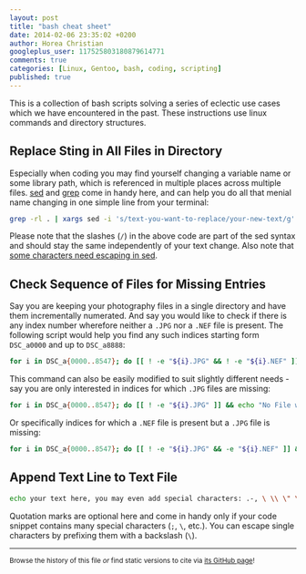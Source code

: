 ```yaml
---
layout: post
title: "bash cheat sheet"
date: 2014-02-06 23:35:02 +0200
author: Horea Christian
googleplus_user: 117525803180879614771
comments: true
categories: [Linux, Gentoo, bash, coding, scripting]
published: true
---
```


This is a collection of bash scripts solving a series of eclectic use cases which we have encountered in the past.
These instructions use linux commands and directory structures.

<!-- more -->

## Replace Sting in All Files in Directory
Especially when coding you may find yourself changing a variable name or some library path, which is referenced in multiple places across multiple files.
[sed](https://en.wikipedia.org/wiki/Sed) and [grep](https://en.wikipedia.org/wiki/Grep) come in handy here, and can help you do all that menial name changing in one simple line from your terminal:

```bash
grep -rl . | xargs sed -i 's/text-you-want-to-replace/your-new-text/g'
```

Please note that the slashes (```/```) in the above code are part of the sed syntax and should stay the same independently of your text change.
Also note that [some characters need escaping in sed](http://unix.stackexchange.com/questions/32907/what-characters-do-i-need-to-escape-when-using-sed-in-a-sh-script).

## Check Sequence of Files for Missing Entries
Say you are keeping your photography files in a single directory and have them incrementally numerated.
And say you would like to check if there is any index number wherefore neither a ```.JPG``` nor a ```.NEF``` file is present.
The following script would help you find any such indices starting form ```DSC_a0000``` and up to ```DSC_a8888```:

```bash
for i in DSC_a{0000..8547}; do [[ ! -e "${i}.JPG" && ! -e "${i}.NEF" ]] && echo "No File with $i found"; done
```

This command can also be easily modified to suit slightly different needs - say you are only interested in indices for which ```.JPG``` files are missing:

```bash
for i in DSC_a{0000..8547}; do [[ ! -e "${i}.JPG" ]] && echo "No File with $i.JPG found"; done
```

Or specifically indices for which a ```.NEF``` file is present but a ```.JPG``` file is missing:

```bash
for i in DSC_a{0000..8547}; do [[ ! -e "${i}.JPG" && -e "${i}.NEF" ]] && echo "No File with $i.JPG found, but $i.NEF exists"; done
```

## Append Text Line to Text File

```bash
echo your text here, you may even add special characters: .-, \ \\ \" \; >> /your/file/path
```

Quotation marks are optional here and come in handy only if your code snippet contains many special characters (```;```, ```\```, etc.).
You can escape single characters by prefixing them with a backslash (```\```).


---
<sup>Browse the history of this file *or* find static versions to cite via [its GitHub page](https://github.com/TheChymera/chymeric_tutorials/blob/master/source/_posts/2014-02-06-bash-cheat-sheet.markdown)!</sup>
